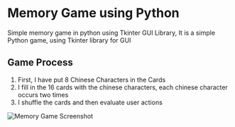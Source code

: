 <h1>Memory Game using Python</h1>
<p>
  Simple memory game in python using Tkinter GUI Library, It is a simple Python game, using Tkinter library for GUI
</p>
<h2>Game Process</h2>
<ol>
  <li>First, I have put 8 Chinese Characters in the Cards</li>
  <li>I fill in the 16 cards with the chinese characters, each chinese character occurs two times</li>
  <li>I shuffle the cards and then evaluate user actions</li>
</ol>
<img  src = "memory-game-screenshot.PNG" alt = "Memory Game Screenshot">
